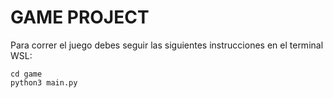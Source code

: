 # GAME PROJECT

Para correr el juego debes seguir las siguientes instrucciones en el terminal WSL:

```
cd game 
python3 main.py
```
